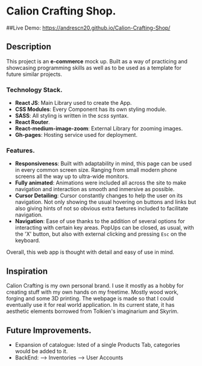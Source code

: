 
# Calion Crafting Shop. 
##Live Demo: 
https://andrescn20.github.io/Calion-Crafting-Shop/

## Description 

This project is an **e-commerce** mock up. Built as a way of practicing and showcasing programming skills as well as to be used as a template for future similar projects. 

### Technology Stack. 

- **React JS**: Main Library used to create the App. 
- **CSS Modules**: Every Component has its own styling module. 
- **SASS**: All styling is written in  the *scss* syntax.
- **React Router**. 
- **React-medium-image-zoom**: External Library for zooming images. 
- **Gh-pages**: Hosting service used for deployment. 

### Features. 

- **Responsiveness**: Built with adaptability in mind, this page can be used in every common screen size. Ranging from small modern phone screens all the way up to ultra-wide monitors. 
- **Fully animated**: Animations were included all across the site to make navigation and interaction as smooth and inmersive as possible. 
- **Cursor Detailing**: Cursor constantly changes to help the user on its navigation. Not only showing the usual hovering on buttons and links but also giving hints of not so obvious extra faetures included to facilitate navigation. 
- **Navigation**: Ease of use thanks to the addition of several options for interacting with certain key areas. PopUps can be closed, as usual, with the 'X' button, but also with external clicking and pressing `Esc` on the keyboard.  

Overall, this web app is thought with detail and easy of use in mind. 

## Inspiration

Calion Crafting is my own personal brand. I use it mostly as a hobby for creating stuff with my own hands on my freetime. Mostly wood work, forging and some 3D printing. The webpage is made so that I could eventually use it for real world application. In its current state, it has aesthetic elements borrowed from Tolkien's imaginarium and Skyrim. 

## Future Improvements.

- Expansion of catalogue: Isted of a single Products Tab, categories would be added to it.  
- BackEnd:
  --> Inventories
  --> User Accounts
  


